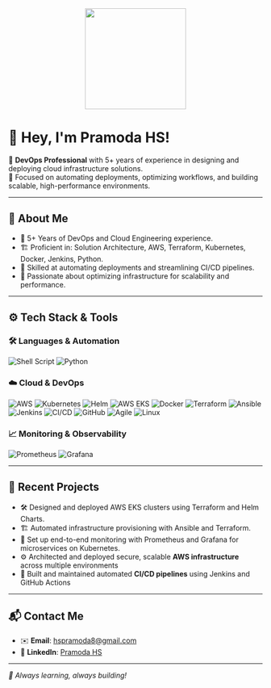 <div align="center">
  <img height="200" src="https://user-images.githubusercontent.com/74038190/212748842-9fcbad5b-6173-4175-8a61-521f3dbb7514.gif"  />
</div>

###
# 👋 Hey, I'm Pramoda HS!

🚀 **DevOps Professional** with 5+ years of experience in designing and deploying cloud infrastructure solutions.  
🔧 Focused on automating deployments, optimizing workflows, and building scalable, high-performance environments.

---

## 🎯 About Me
- 🌟 5+ Years of DevOps and Cloud Engineering experience.
- 🏗️ Proficient in: Solution Architecture, AWS, Terraform, Kubernetes, Docker, Jenkins, Python.
- 🔹 Skilled at automating deployments and streamlining CI/CD pipelines.
- 🚀 Passionate about optimizing infrastructure for scalability and performance.

---

## ⚙️ Tech Stack & Tools

### 🛠️ Languages & Automation
![Shell Script](https://img.shields.io/badge/Shell_Scripting-FFD500?style=for-the-badge&logo=gnu-bash&logoColor=black)
![Python](https://img.shields.io/badge/Python-3776AB?style=for-the-badge&logo=python&logoColor=white)

### ☁️ Cloud & DevOps
![AWS](https://img.shields.io/badge/AWS-FF9900?style=for-the-badge&logo=amazonaws&logoColor=white)
![Kubernetes](https://img.shields.io/badge/Kubernetes-326CE5?style=for-the-badge&logo=kubernetes&logoColor=white)
![Helm](https://img.shields.io/badge/Helm-0F1689?style=for-the-badge&logo=helm&logoColor=white)
![AWS EKS](https://img.shields.io/badge/AWS%20EKS-FF9900?style=for-the-badge&logo=amazon-eks&logoColor=white)
![Docker](https://img.shields.io/badge/Docker-2496ED?style=for-the-badge&logo=docker&logoColor=white)
![Terraform](https://img.shields.io/badge/Terraform-623CE4?style=for-the-badge&logo=terraform&logoColor=white)
![Ansible](https://img.shields.io/badge/Ansible-EE0000?style=for-the-badge&logo=ansible&logoColor=white)
![Jenkins](https://img.shields.io/badge/Jenkins-D24939?style=for-the-badge&logo=jenkins&logoColor=white)
![CI/CD](https://img.shields.io/badge/CI%2FCD-blue?style=for-the-badge&logo=githubactions&logoColor=white)
![GitHub](https://img.shields.io/badge/GitHub-181717?style=for-the-badge&logo=github&logoColor=white)
![Agile](https://img.shields.io/badge/Agile%20Methodology-29b6f6?style=for-the-badge)
![Linux](https://img.shields.io/badge/Linux-Red%20Hat-black?style=for-the-badge&logo=redhat&logoColor=white)

### 📈 Monitoring & Observability
![Prometheus](https://img.shields.io/badge/Prometheus-E6522C?style=for-the-badge&logo=prometheus&logoColor=white)
![Grafana](https://img.shields.io/badge/Grafana-F46800?style=for-the-badge&logo=grafana&logoColor=white)

---

## 🌱 Recent Projects
- 🛠️ Designed and deployed AWS EKS clusters using Terraform and Helm Charts.
- 🏗️ Automated infrastructure provisioning with Ansible and Terraform.
- 🔎 Set up end-to-end monitoring with Prometheus and Grafana for microservices on Kubernetes.
- ⚙️ Architected and deployed secure, scalable **AWS infrastructure** across multiple environments
- 🚀 Built and maintained automated **CI/CD pipelines** using Jenkins and GitHub Actions

---

## 📬 Contact Me
- ✉️ **Email**: hspramoda8@gmail.com
- 🔗 **LinkedIn**: [Pramoda HS](https://www.linkedin.com/in/pramod-hs29)

---

_🚀 Always learning, always building!_
